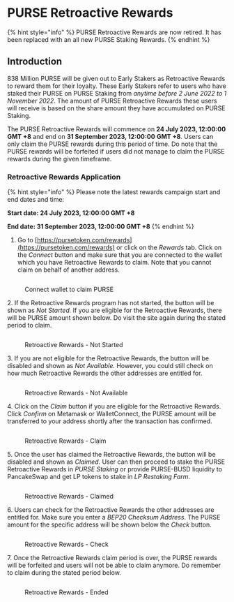 # PURSE Retroactive Rewards

{% hint style="info" %}
PURSE Retroactive Rewards are now retired. It has been replaced with an all new PURSE Staking Rewards.
{% endhint %}

## Introduction

838 Million PURSE will be given out to Early Stakers as Retroactive Rewards to reward them for their loyalty. These Early Stakers refer to users who have staked their PURSE on PURSE Staking from _anytime before 2 June 2022 to 1 November 2022_. The amount of PURSE Retroactive Rewards these users will receive is based on the share amount they have accumulated on PURSE Staking.

The PURSE Retroactive Rewards will commence on **24 July 2023, 12:00:00 GMT +8** and end on **31 September 2023, 12:00:00** **GMT +8**. Users can only claim the PURSE rewards during this period of time. Do note that the PURSE rewards will be forfeited if users did not manage to claim the PURSE rewards during the given timeframe.

### Retroactive Rewards Application

{% hint style="info" %}
Please note the latest rewards campaign start and end dates and time:

**Start date: 24 July 2023, 12:00:00 GMT +8**

**End date: 31 September 2023, 12:00:00 GMT +8**
{% endhint %}

1. Go to [https://pursetoken.com/rewards](https://pursetoken.com/rewards) or click on the _Rewards_ tab. Click on the _Connect_ button and make sure that you are connected to the wallet which you have Retroactive Rewards to claim. Note that you cannot claim on behalf of another address.

<figure><img src="../../../../purse-docs/.gitbook/assets/RetroactiveConnect.jpg" alt=""><figcaption><p>Connect wallet to claim PURSE</p></figcaption></figure>

2\. If the Retroactive Rewards program has not started, the button will be shown as _Not Started._ If you are eligible for the Retroactive Rewards, there will be PURSE amount shown below. Do visit the site again during the stated period to claim.

<figure><img src="../../../../purse-docs/.gitbook/assets/RetroactiveNotStarted.jpg" alt=""><figcaption><p>Retroactive Rewards - Not Started</p></figcaption></figure>

3\. If you are not eligible for the Retroactive Rewards, the button will be disabled and shown as _Not Available._ However, you could still check on how much Retroactive Rewards the other addresses are entitled for.

<figure><img src="../../../../purse-docs/.gitbook/assets/RetroactiveNotAvailable.jpg" alt=""><figcaption><p>Retroactive Rewards - Not Available</p></figcaption></figure>

4\. Click on the _Claim_ button if you are eligible for the Retroactive Rewards. Click _Confirm_ on Metamask or WalletConnect, the PURSE amount will be transferred to your address shortly after the transaction has confirmed.

<figure><img src="../../../../purse-docs/.gitbook/assets/RetroactiveClaim.jpg" alt=""><figcaption><p>Retroactive Rewards - Claim</p></figcaption></figure>

5\. Once the user has claimed the Retroactive Rewards, the button will be disabled and shown as _Claimed._ User can then proceed to stake the PURSE Retroactive Rewards in _PURSE Staking_ or provide PURSE-BUSD liquidity to PancakeSwap and get LP tokens to stake in _LP Restaking Farm_.

<figure><img src="../../../../purse-docs/.gitbook/assets/RetroactiveClaimed.jpg" alt=""><figcaption><p>Retroactive Rewards - Claimed</p></figcaption></figure>

6\. Users can check for the Retroactive Rewards the other addresses are entitled for. Make sure you enter a _BEP20 Checksum Address_. The PURSE amount for the specific address will be shown below the _Check_ button.

<figure><img src="../../../../purse-docs/.gitbook/assets/RetroactiveCheck.jpg" alt=""><figcaption><p>Retroactive Rewards - Check</p></figcaption></figure>

7\. Once the Retroactive Rewards claim period is over, the PURSE rewards will be forfeited and users will not be able to claim anymore. Do remember to claim during the stated period below.

<figure><img src="../../../../purse-docs/.gitbook/assets/RetroactiveEnded.jpg" alt=""><figcaption><p>Retroactive Rewards - Ended</p></figcaption></figure>
